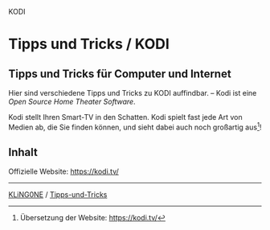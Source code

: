 KODI
# Tipps und Tricks / KODI  
Tipps und Tricks für Computer und Internet
---

Hier sind verschiedene Tipps und Tricks zu KODI auffindbar. – Kodi ist eine *Open Source Home Theater Software*.

Kodi stellt Ihren Smart-TV in den Schatten. Kodi spielt fast jede Art von Medien ab, die Sie finden können, und sieht dabei auch noch großartig aus[^1]!

[^1]: Übersetzung der Website: https://kodi.tv/

## Inhalt

Offizielle Website: https://kodi.tv/



---

[KLiNG0NE](https://github.com/KLiNG0NE/) / [Tipps-und-Tricks](https://github.com/KLiNG0NE/Tipps-und-Tricks)
